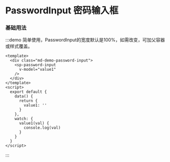 # PasswordInput 密码输入框

### 基础用法

:::demo 简单使用，PasswordInput的宽度默认是100%，如需改变，可加父容器或样式覆盖。
```vue
<template>
  <div class="md-demo-password-input">
    <sp-password-input 
      v-model="value1" 
    />
  </div>
</template>
<script>
  export default {
    data() {
      return {
        value1: ''
      }
    },
    watch: {
      value1(val) {
        console.log(val)
      }
    }
  }
</script>
```
:::

<script>
  export default {
    data() {
      return {
        value1: ''
      }
    },
    watch: {
      value1(val) {
        console.log(val)
      }
    }
  }
</script>

<style>
.sp-password-input-demo {
}
</style>